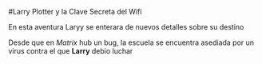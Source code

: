 #Larry Plotter y la Clave Secreta del Wifi

En esta aventura Laryy se enterara de nuevos detalles sobre su
destino

Desde que en *Matrix* hub un bug, la escuela se encuentra asediada
por un virus contra el que **Larry** debio luchar
